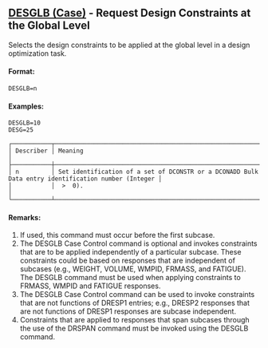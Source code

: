 ## [DESGLB (Case)](https://nexus.hexagon.com/documentationcenter/bundle/MSC_Nastran_2022.4/page/Nastran_Combined_Book/qrg/casecontrol4a/TOC.DESGLB.Case.xhtml) - Request Design Constraints at the Global Level

Selects the design constraints to be applied at the global level in a design optimization task.

#### Format:

```nastran
DESGLB=n
```

#### Examples:

```nastran
DESGLB=10
DESG=25
```

```text
┌───────────┬────────────────────────────────────────────────────────────────────────────────────────────────────┐
│ Describer │ Meaning                                                                                            │
├───────────┼────────────────────────────────────────────────────────────────────────────────────────────────────┤
│ n         │ Set identification of a set of DCONSTR or a DCONADD Bulk Data entry identification number (Integer │
│           │  >  0).                                                                                            │
└───────────┴────────────────────────────────────────────────────────────────────────────────────────────────────┘
```

#### Remarks:

1. If used, this command must occur before the first subcase.
2. The DESGLB Case Control command is optional and invokes constraints that are to be applied independently of a particular subcase. These constraints could be based on responses that are independent of subcases (e.g., WEIGHT, VOLUME, WMPID, FRMASS, and FATIGUE). The DESGLB command must be used when applying constraints to FRMASS, WMPID and FATIGUE responses.
3. The DESGLB Case Control command can be used to invoke constraints that are not functions of DRESP1 entries; e.g., DRESP2 responses that are not functions of DRESP1 responses are subcase independent.
4. Constraints that are applied to responses that span subcases through the use of the DRSPAN command must be invoked using the DESGLB command.
